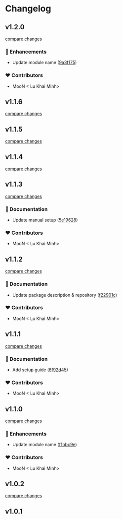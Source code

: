 # Changelog


## v1.2.0

[compare changes](https://github.com/lukhaiminh/nuxt-healthz/compare/v1.1.6...v1.2.0)

### 🚀 Enhancements

- Update module name ([9a3f175](https://github.com/lukhaiminh/nuxt-healthz/commit/9a3f175))

### ❤️ Contributors

- MooN  < Lu Khai Minh>

## v1.1.6

[compare changes](https://github.com/lukhaiminh/nuxt-healthz/compare/v1.1.5...v1.1.6)

## v1.1.5

[compare changes](https://github.com/lukhaiminh/nuxt-healthz/compare/v1.1.4...v1.1.5)

## v1.1.4

[compare changes](https://github.com/lukhaiminh/nuxt-healthz/compare/v1.1.3...v1.1.4)

## v1.1.3

[compare changes](https://github.com/lukhaiminh/nuxt-healthz/compare/v1.1.2...v1.1.3)

### 📖 Documentation

- Update manual setup ([5e19628](https://github.com/lukhaiminh/nuxt-healthz/commit/5e19628))

### ❤️ Contributors

- MooN  < Lu Khai Minh>

## v1.1.2

[compare changes](https://github.com/lukhaiminh/nuxt-healthz/compare/v1.1.1...v1.1.2)

### 📖 Documentation

- Update package description & repository ([f22901c](https://github.com/lukhaiminh/nuxt-healthz/commit/f22901c))

### ❤️ Contributors

- MooN  < Lu Khai Minh>

## v1.1.1

[compare changes](https://github.com/your-org/my-module/compare/v1.1.0...v1.1.1)

### 📖 Documentation

- Add setup guide ([6f92d45](https://github.com/your-org/my-module/commit/6f92d45))

### ❤️ Contributors

- MooN  < Lu Khai Minh>

## v1.1.0

[compare changes](https://github.com/your-org/my-module/compare/v1.0.2...v1.1.0)

### 🚀 Enhancements

- Update module name ([f1bbc9e](https://github.com/your-org/my-module/commit/f1bbc9e))

### ❤️ Contributors

- MooN  < Lu Khai Minh>

## v1.0.2

[compare changes](https://github.com/your-org/my-module/compare/v1.0.1...v1.0.2)

## v1.0.1

